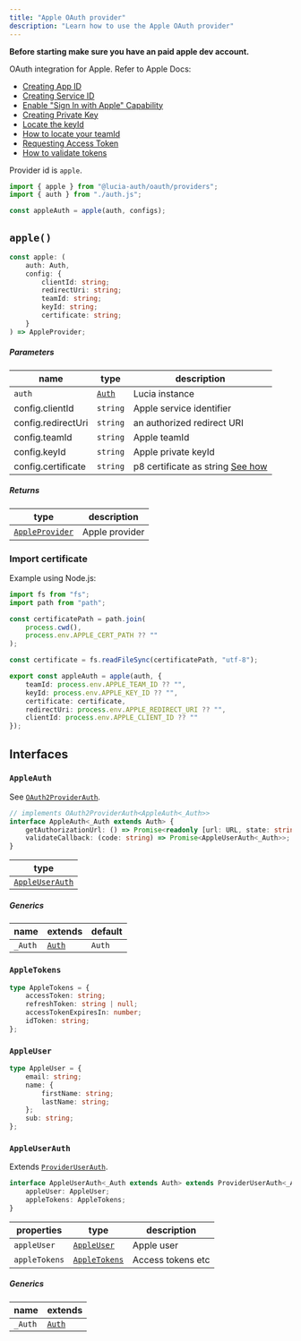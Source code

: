 ```yaml
---
title: "Apple OAuth provider"
description: "Learn how to use the Apple OAuth provider"
---
```


**Before starting make sure you have an paid apple dev account.**

OAuth integration for Apple. Refer to Apple Docs:

- [Creating App ID](https://developer.apple.com/help/account/manage-identifiers/register-an-app-id/)
- [Creating Service ID](https://developer.apple.com/help/account/manage-identifiers/register-a-services-id)
- [Enable "Sign In with Apple" Capability](https://developer.apple.com/help/account/manage-identifiers/enable-app-capabilities)
- [Creating Private Key](https://developer.apple.com/help/account/manage-keys/create-a-private-key)
- [Locate the keyId](https://developer.apple.com/help/account/manage-keys/get-a-key-identifier)
- [How to locate your teamId](https://developer.apple.com/help/account/manage-your-team/locate-your-team-id)
- [Requesting Access Token](https://developer.apple.com/documentation/sign_in_with_apple/request_an_authorization_to_the_sign_in_with_apple_server)
- [How to validate tokens](https://developer.apple.com/documentation/sign_in_with_apple/generate_and_validate_tokens)

Provider id is `apple`.

```ts
import { apple } from "@lucia-auth/oauth/providers";
import { auth } from "./auth.js";

const appleAuth = apple(auth, configs);
```

## `apple()`

```ts
const apple: (
	auth: Auth,
	config: {
		clientId: string;
		redirectUri: string;
		teamId: string;
		keyId: string;
		certificate: string;
	}
) => AppleProvider;
```

##### Parameters

| name               | type                                       | description                                                    |
| ------------------ | ------------------------------------------ | -------------------------------------------------------------- |
| `auth`             | [`Auth`](/reference/lucia/interfaces/auth) | Lucia instance                                                 |
| config.clientId    | `string`                                   | Apple service identifier                                       |
| config.redirectUri | `string`                                   | an authorized redirect URI                                     |
| config.teamId      | `string`                                   | Apple teamId                                                   |
| config.keyId       | `string`                                   | Apple private keyId                                            |
| config.certificate | `string`                                   | p8 certificate as string [See how](#how-to-import-certificate) |

##### Returns

| type                              | description    |
| --------------------------------- | -------------- |
| [`AppleProvider`](#appleprovider) | Apple provider |

### Import certificate

Example using Node.js:

```ts
import fs from "fs";
import path from "path";

const certificatePath = path.join(
	process.cwd(),
	process.env.APPLE_CERT_PATH ?? ""
);

const certificate = fs.readFileSync(certificatePath, "utf-8");

export const appleAuth = apple(auth, {
	teamId: process.env.APPLE_TEAM_ID ?? "",
	keyId: process.env.APPLE_KEY_ID ?? "",
	certificate: certificate,
	redirectUri: process.env.APPLE_REDIRECT_URI ?? "",
	clientId: process.env.APPLE_CLIENT_ID ?? ""
});
```

## Interfaces

### `AppleAuth`

See [`OAuth2ProviderAuth`](/reference/oauth/interfaces/oauth2providerauth).

```ts
// implements OAuth2ProviderAuth<AppleAuth<_Auth>>
interface AppleAuth<_Auth extends Auth> {
	getAuthorizationUrl: () => Promise<readonly [url: URL, state: string]>;
	validateCallback: (code: string) => Promise<AppleUserAuth<_Auth>>;
}
```

| type                              |
| --------------------------------- |
| [`AppleUserAuth`](#appleuserauth) |

##### Generics

| name    | extends                                    | default |
| ------- | ------------------------------------------ | ------- |
| `_Auth` | [`Auth`](/reference/lucia/interfaces/auth) | `Auth`  |

### `AppleTokens`

```ts
type AppleTokens = {
	accessToken: string;
	refreshToken: string | null;
	accessTokenExpiresIn: number;
	idToken: string;
};
```

### `AppleUser`

```ts
type AppleUser = {
	email: string;
	name: {
		firstName: string;
		lastName: string;
	};
	sub: string;
};
```

### `AppleUserAuth`

Extends [`ProviderUserAuth`](/reference/oauth/interfaces/provideruserauth).

```ts
interface AppleUserAuth<_Auth extends Auth> extends ProviderUserAuth<_Auth> {
	appleUser: AppleUser;
	appleTokens: AppleTokens;
}
```

| properties    | type                          | description       |
| ------------- | ----------------------------- | ----------------- |
| `appleUser`   | [`AppleUser`](#appleuser)     | Apple user        |
| `appleTokens` | [`AppleTokens`](#appletokens) | Access tokens etc |

##### Generics

| name    | extends                                    |
| ------- | ------------------------------------------ |
| `_Auth` | [`Auth`](/reference/lucia/interfaces/auth) |
